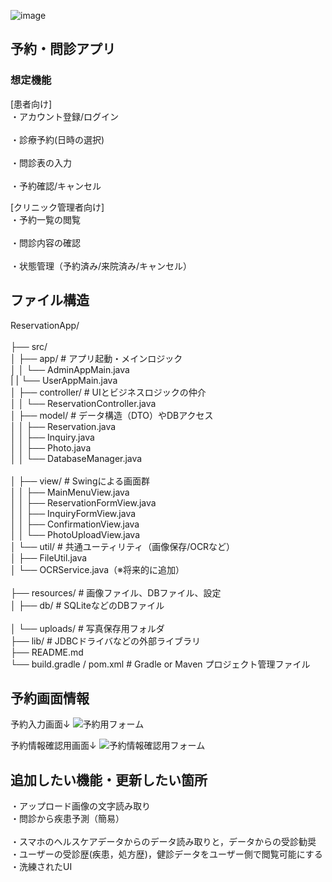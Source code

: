 ![image](https://github.com/user-attachments/assets/bcc5b418-f522-474e-ba1a-85e416c5c6d3)
## 予約・問診アプリ  
### 想定機能  
[患者向け]  
・アカウント登録/ログイン<br>  
・診療予約(日時の選択)<br>  
・問診表の入力<br>  
・予約確認/キャンセル<br>  

[クリニック管理者向け]  
・予約一覧の閲覧<br>  
・問診内容の確認<br>  
・状態管理（予約済み/来院済み/キャンセル）<br>   

## ファイル構造
ReservationApp/<br>  
├── src/  
│   ├── app/                      # アプリ起動・メインロジック  <br>
│   │   └── AdminAppMain.java  <br>
|   |   └── UserAppMain.java  <br>
│   ├── controller/             # UIとビジネスロジックの仲介  <br>
│   │   └── ReservationController.java <br> 
│   ├── model/                  # データ構造（DTO）やDBアクセス <br> 
│   │   ├── Reservation.java <br> 
│   │   ├── Inquiry.java <br> 
│   │   ├── Photo.java <br> 
│   │   └── DatabaseManager.java<br>  
│   ├── view/                   # Swingによる画面群 <br> 
│   │   ├── MainMenuView.java  <br>
│   │   ├── ReservationFormView.java  <br>
│   │   ├── InquiryFormView.java <br> 
│   │   ├── ConfirmationView.java <br> 
│   │   └── PhotoUploadView.java  <br>
│   └── util/                   # 共通ユーティリティ（画像保存/OCRなど） <br> 
│       ├── FileUtil.java  <br>
│       └── OCRService.java（※将来的に追加）<br>  
├── resources/                  # 画像ファイル、DBファイル、設定  <br>
│   ├── db/                     # SQLiteなどのDBファイル<br>  
│   └── uploads/                # 写真保存用フォルダ <br> 
├── lib/                        # JDBCドライバなどの外部ライブラリ  <br>
├── README.md <br> 
└── build.gradle / pom.xml      # Gradle or Maven プロジェクト管理ファイル  <br>

## 予約画面情報
予約入力画面↓
![予約用フォーム](https://github.com/user-attachments/assets/7e715345-ef86-4293-978b-d6bed4f564eb)

予約情報確認用画面↓
![予約情報確認用フォーム](https://github.com/user-attachments/assets/4c0393ad-6144-46b6-86e6-ec9841ddb586)

## 追加したい機能・更新したい箇所
・アップロード画像の文字読み取り <br> 
・問診から疾患予測（簡易）<br>  
・スマホのヘルスケアデータからのデータ読み取りと，データからの受診勧奨 <br> 
・ユーザーの受診歴(疾患，処方歴)，健診データをユーザー側で閲覧可能にする  <br>
・洗練されたUI
